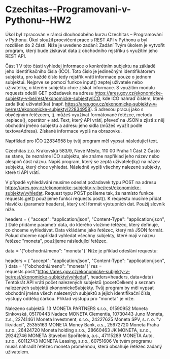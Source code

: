 # Czechitas--Programovani-v-Pythonu--HW2
Úkol byl zpracován v rámci dlouhodobého kurzu Czechitas – Programování v Pythonu. Úkol sloužil procvičení práce s REST API v Pythonu a byl rozdělen do 2 částí.
Níže je uvedeno zadání: 
Zadání
Tvým úkolem je vytvořit program, který bude získávat data z obchodního rejstříku s využitím jeho REST API.

Část 1
V této části vyhledej informace o konkrétním subjektu na základě jeho identifikačního čísla (IČO). Toto číslo je jedinečným identifikátorem subjektu, pro každé číslo tedy rejstřík vrátí informace pouze o jednom subjektui. Nejprve se pomocí funkce input() zeptej uživatele nebo uživatelky, o kterém subjektu chce získat informace. S využitím modulu requests odešli GET požadavek na adresu https://ares.gov.cz/ekonomicke-subjekty-v-be/rest/ekonomicke-subjekty/ICO, kde ICO nahraď číslem, které zadal(ka) uživatel(ka) (např. https://ares.gov.cz/ekonomicke-subjekty-v-be/rest/ekonomicke-subjekty/22834958). S adresou pracuj jako s obyčejným řetězcem, tj. můžeš využívat formátované řetězce, metodu .replace(), operátor + atd. Text, který API vrátí, převeď na JSON a zjisti z něj obchodní jméno subjektu a adresu jeho sídla (můžeš využít podle textovaAdresa). Získané informace vypiš na obrazovku.

Například pro IČO 22834958 by tvůj program měl vypsat následující text.

Czechitas z.ú.
Krakovská 583/9, Nové Město, 110 00 Praha 1
Část 2
Často se stane, že neznáme IČO subjektu, ale známe například jeho název nebo alespoň část názvu. Napiš program, který se zeptá uživatele(ky) na název subjektu, který chce vyhledat. Následně vypiš všechny nalezené subjekty, které ti API vrátí.

V případě vyhledávání musíme odeslat požadavek typu POST na adresu https://ares.gov.cz/ekonomicke-subjekty-v-be/rest/ekonomicke-subjekty/vyhledat. Request typu POST pošleme tak, že namísto funkce requests.get() použijeme funkci requests.post(). K requestu musíme přidat hlavičku (parametr headers), který určí formát výstupních dat. Použij slovník níže.

headers = {
    "accept": "application/json",
    "Content-Type": "application/json",
}
Dále přidáme parametr data, do kterého vložíme řetězec, který definuje, co chceme vyhledávat. Data vkládáme jako řetězec, který má JSON formát. Pokud chceme například vyhledat všechny subjekty, které mají v názvu řetězec "moneta", použijeme následující řetězec.

data = '{"obchodniJmeno": "moneta"}'
Níže je příklad odeslání requestu:

headers = {
    "accept": "application/json",
    "Content-Type": "application/json",
}
data = '{"obchodniJmeno": "moneta"}'
res = requests.post("https://ares.gov.cz/ekonomicke-subjekty-v-be/rest/ekonomicke-subjekty/vyhledat", headers=headers, data=data)
Tentokrát API vrátí počet nalezených subjektů (pocetCelkem) a seznam nalezených subjektů ekonomickeSubjekty. Tvůj program by měl vypsat obchodní jména všech nalezených subjektů a jejich identifikační čísla, výstupy odděluj čárkou. Příklad výstupu pro "moneta" je níže.

Nalezeno subjektů: 13
MONETA PARTNERS s.r.o., 01590952
Moneta Sinkovská, 05170443
Nadace MONETA Clementia, 10730443
Juno Moneta, z.s., 22741461
Moneta Investment, s.r.o., 24227625
Moneta SPV, s. r. o. "v likvidaci", 25355163
MONETA Money Bank, a.s., 25672720
Moneta Praha s.r.o., 26424720
Moneta holding s.r.o., 28660463
JK MONETA, s.r.o., 29242746
MONETA Stavební Spořitelna, a.s., 47115289
MONETA Auto, s.r.o., 60112743
MONETA Leasing, s.r.o., 60751606
Ve tvém programu musíš nahradit řetězec moneta proměnnou, která obsahuje řetězec zadaný uživatelem.
